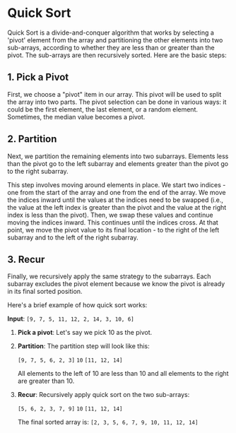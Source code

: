 # Quick Sort

Quick Sort is a divide-and-conquer algorithm that works by selecting a 'pivot' element from the array and partitioning the other elements into two sub-arrays, according to whether they are less than or greater than the pivot. The sub-arrays are then recursively sorted. Here are the basic steps:

## 1. Pick a Pivot

First, we choose a "pivot" item in our array. This pivot will be used to split the array into two parts. The pivot selection can be done in various ways: it could be the first element, the last element, or a random element. Sometimes, the median value becomes a pivot.

## 2. Partition

Next, we partition the remaining elements into two subarrays. Elements less than the pivot go to the left subarray and elements greater than the pivot go to the right subarray.

This step involves moving around elements in place. We start two indices - one from the start of the array and one from the end of the array. We move the indices inward until the values at the indices need to be swapped (i.e., the value at the left index is greater than the pivot and the value at the right index is less than the pivot). Then, we swap these values and continue moving the indices inward. This continues until the indices cross. At that point, we move the pivot value to its final location - to the right of the left subarray and to the left of the right subarray.

## 3. Recur

Finally, we recursively apply the same strategy to the subarrays. Each subarray excludes the pivot element because we know the pivot is already in its final sorted position.

Here's a brief example of how quick sort works:

**Input**: `[9, 7, 5, 11, 12, 2, 14, 3, 10, 6]`

1. **Pick a pivot**: Let's say we pick 10 as the pivot.

2. **Partition**: The partition step will look like this:

   `[9, 7, 5, 6, 2, 3]` `10` `[11, 12, 14]`

   All elements to the left of 10 are less than 10 and all elements to the right are greater than 10.

3. **Recur**: Recursively apply quick sort on the two sub-arrays:

   `[5, 6, 2, 3, 7, 9]` `10` `[11, 12, 14]`

   The final sorted array is: `[2, 3, 5, 6, 7, 9, 10, 11, 12, 14]`
